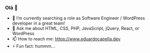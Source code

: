 ### Olá 👋

- 🔭 I’m currently searching a role as Software Engineer / WordPress developer in a great team!
- 💬 Ask me about HTML, CSS, PHP, JavaScript, jQuery, React, or WordPress
- 📫 How to reach me: https://www.eduardocapella.dev
- ⚡ Fun fact: hummm...
